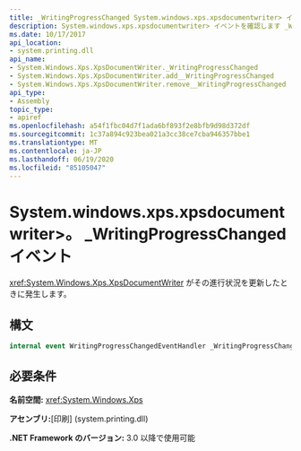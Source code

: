 ```yaml
---
title: _WritingProgressChanged System.windows.xps.xpsdocumentwriter> イベント (System. Windows. Xps)
description: System.windows.xps.xpsdocumentwriter> イベントを確認します _WritingProgressChanged。これは、XML Paper Specification (XPS) ドキュメントライターが .NET で進行状況を更新したときに発生します。
ms.date: 10/17/2017
api_location:
- system.printing.dll
api_name:
- System.Windows.Xps.XpsDocumentWriter._WritingProgressChanged
- System.Windows.Xps.XpsDocumentWriter.add__WritingProgressChanged
- System.Windows.Xps.XpsDocumentWriter.remove__WritingProgressChanged
api_type:
- Assembly
topic_type:
- apiref
ms.openlocfilehash: a54f1fbc04d7f1ada6bf893f2e8bfb9d98d372df
ms.sourcegitcommit: 1c37a894c923bea021a3cc38ce7cba946357bbe1
ms.translationtype: MT
ms.contentlocale: ja-JP
ms.lasthandoff: 06/19/2020
ms.locfileid: "85105047"
---
```

# <a name="xpsdocumentwriter_writingprogresschanged-event"></a>System.windows.xps.xpsdocumentwriter>。 \_WritingProgressChanged イベント

<xref:System.Windows.Xps.XpsDocumentWriter> がその進行状況を更新したときに発生します。

## <a name="syntax"></a>構文

``` csharp
internal event WritingProgressChangedEventHandler _WritingProgressChanged
```

## <a name="requirements"></a>必要条件

**名前空間:** <xref:System.Windows.Xps>

**アセンブリ:**[印刷] (system.printing.dll)

**.NET Framework のバージョン:** 3.0 以降で使用可能

